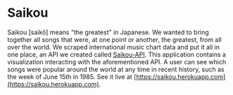 # Saikou

Saikou [saikō] means "the greatest" in Japanese. We wanted to bring together all songs that were, at one point or another, the greatest, from all over the world. We scraped international music chart data and put it all in one place, an API we created called [Saikou-API](https://github.com/catarak/saikou-api/). This application contains a visualization interacting with the aforementioned API. A user can see which songs were popular around the world at any time in recent history, such as the week of June 15th in 1985. See it live at [https://saikou.herokuapp.com](https://saikou.herokuapp.com).


